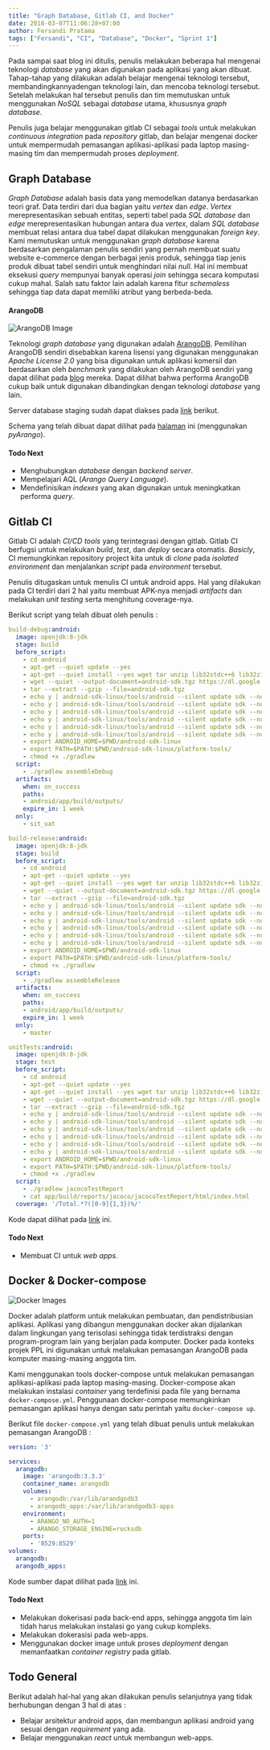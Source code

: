 ```yaml
---
title: "Graph Database, Gitlab CI, and Docker"
date: 2018-03-07T11:06:28+07:00
author: Fersandi Pratama
tags: ["Fersandi", "CI", "Database", "Docker", "Sprint 1"]
---
```


Pada sampai saat blog ini ditulis, penulis melakukan beberapa hal mengenai teknologi *database* yang akan digunakan pada aplikasi yang akan dibuat. Tahap-tahap yang dilakukan adalah belajar mengenai teknologi tersebut, membandingkannyadengan  teknologi lain, dan mencoba teknologi tersebut. Setelah melakukan hal tersebut penulis dan tim memutuskan untuk menggunakan *NoSQL* sebagai *database* utama, khususnya *graph database*.

Penulis juga belajar menggunakan gitlab CI sebagai *tools* untuk melakukan *continuous integration* pada *repository* gitlab, dan belajar mengenai docker untuk mempermudah pemasangan aplikasi-aplikasi pada laptop masing-masing tim dan
mempermudah proses *deployment*.

## Graph Database

*Graph Database* adalah basis data yang memodelkan datanya berdasarkan teori graf. Data terdiri dari dua bagian yaitu *vertex* dan *edge*. *Vertex* merepresentasikan sebuah entitas, seperti tabel pada *SQL database* dan *edge* merepresentasikan hubungan antara dua *vertex*, dalam *SQL database* membuat relasi  antara dua tabel dapat dilakukan menggunakan *foreign key*. Kami memutuskan untuk menggunakan *graph database* karena berdasarkan pengalaman penulis sendiri yang pernah membuat suatu website e-commerce dengan berbagai jenis produk, sehingga tiap jenis produk dibuat tabel sendiri untuk menghindari nilai *null*. Hal ini membuat eksekusi *query* mempunyai banyak operasi *join* sehingga secara komputasi cukup mahal. Salah satu faktor lain adalah karena fitur *schemaless* sehingga tiap data dapat memiliki atribut yang berbeda-beda.


#### ArangoDB

![ArangoDB Image](/img/arangodb.png)

Teknologi *graph database* yang digunakan adalah [ArangoDB](https://www.arangodb.com/ "Arango DB"). Pemilihan ArangoDB sendiri disebabkan karena lisensi yang digunakan menggunakan *Apache License 2.0* yang bisa digunakan untuk aplikasi komersil dan berdasarkan oleh *benchmark* yang dilakukan oleh ArangoDB sendiri yang dapat dilihat pada [blog](https://www.arangodb.com/2018/02/nosql-performance-benchmark-2018-mongodb-postgresql-orientdb-neo4j-arangodb/) mereka. Dapat dilihat bahwa performa ArangoDB cukup baik untuk digunakan dibandingkan dengan teknologi *database* yang lain.

Server database staging sudah dapat diakses pada [link](http://128.199.161.1:8529) berikut.

Schema yang telah dibuat dapat dilihat pada [halaman](https://gitlab.com/PPL2018csui/Kelas-D/PPL2018-D2/blob/us04_seed_migrate_database/migration/schema.py#L82) ini (menggunakan *pyArango*).

#### Todo Next
- Menghubungkan *database* dengan *backend server*.
- Mempelajari AQL (*Arango Query Language*).
- Mendefinisikan *indexes* yang akan digunakan untuk meningkatkan performa *query*.

## Gitlab CI

Gitlab CI adalah *CI/CD tools* yang terintegrasi dengan gitlab. Gitlab CI berfugsi untuk melakukan *build*, *test*, dan *deploy* secara otomatis. *Basicly*, CI memungkinkan repository project kita untuk di *clone* pada *isolated environment* dan menjalankan *script* pada *environment* tersebut.

Penulis ditugaskan untuk menulis CI untuk android apps. Hal yang dilakukan pada CI terdiri dari 2 hal yaitu membuat APK-nya menjadi *artifacts* dan melakukan *unit testing* serta menghitung coverage-nya. 

Berikut script yang telah dibuat oleh penulis :

```yaml
build-debug:android:
  image: openjdk:8-jdk
  stage: build
  before_script:
    - cd android
    - apt-get --quiet update --yes
    - apt-get --quiet install --yes wget tar unzip lib32stdc++6 lib32z1
    - wget --quiet --output-document=android-sdk.tgz https://dl.google.com/android/android-sdk_r${ANDROID_SDK_TOOLS}-linux.tgz
    - tar --extract --gzip --file=android-sdk.tgz
    - echo y | android-sdk-linux/tools/android --silent update sdk --no-ui --all --filter android-${ANDROID_COMPILE_SDK}
    - echo y | android-sdk-linux/tools/android --silent update sdk --no-ui --all --filter platform-tools
    - echo y | android-sdk-linux/tools/android --silent update sdk --no-ui --all --filter build-tools-${ANDROID_BUILD_TOOLS}
    - echo y | android-sdk-linux/tools/android --silent update sdk --no-ui --all --filter extra-android-m2repository
    - echo y | android-sdk-linux/tools/android --silent update sdk --no-ui --all --filter extra-google-google_play_services
    - echo y | android-sdk-linux/tools/android --silent update sdk --no-ui --all --filter extra-google-m2repository
    - export ANDROID_HOME=$PWD/android-sdk-linux
    - export PATH=$PATH:$PWD/android-sdk-linux/platform-tools/
    - chmod +x ./gradlew
  script:
    - ./gradlew assembleDebug
  artifacts:
    when: on_success
    paths:
    - android/app/build/outputs/
    expire_in: 1 week
  only:
    - sit_uat

build-release:android:
  image: openjdk:8-jdk
  stage: build
  before_script:
    - cd android
    - apt-get --quiet update --yes
    - apt-get --quiet install --yes wget tar unzip lib32stdc++6 lib32z1
    - wget --quiet --output-document=android-sdk.tgz https://dl.google.com/android/android-sdk_r${ANDROID_SDK_TOOLS}-linux.tgz
    - tar --extract --gzip --file=android-sdk.tgz
    - echo y | android-sdk-linux/tools/android --silent update sdk --no-ui --all --filter android-${ANDROID_COMPILE_SDK}
    - echo y | android-sdk-linux/tools/android --silent update sdk --no-ui --all --filter platform-tools
    - echo y | android-sdk-linux/tools/android --silent update sdk --no-ui --all --filter build-tools-${ANDROID_BUILD_TOOLS}
    - echo y | android-sdk-linux/tools/android --silent update sdk --no-ui --all --filter extra-android-m2repository
    - echo y | android-sdk-linux/tools/android --silent update sdk --no-ui --all --filter extra-google-google_play_services
    - echo y | android-sdk-linux/tools/android --silent update sdk --no-ui --all --filter extra-google-m2repository
    - export ANDROID_HOME=$PWD/android-sdk-linux
    - export PATH=$PATH:$PWD/android-sdk-linux/platform-tools/
    - chmod +x ./gradlew
  script:
    - ./gradlew assembleRelease
  artifacts:
    when: on_success
    paths:
    - android/app/build/outputs/
    expire_in: 1 week
  only:
    - master

unitTests:android:
  image: openjdk:8-jdk
  stage: test
  before_script:
    - cd android
    - apt-get --quiet update --yes
    - apt-get --quiet install --yes wget tar unzip lib32stdc++6 lib32z1
    - wget --quiet --output-document=android-sdk.tgz https://dl.google.com/android/android-sdk_r${ANDROID_SDK_TOOLS}-linux.tgz
    - tar --extract --gzip --file=android-sdk.tgz
    - echo y | android-sdk-linux/tools/android --silent update sdk --no-ui --all --filter android-${ANDROID_COMPILE_SDK}
    - echo y | android-sdk-linux/tools/android --silent update sdk --no-ui --all --filter platform-tools
    - echo y | android-sdk-linux/tools/android --silent update sdk --no-ui --all --filter build-tools-${ANDROID_BUILD_TOOLS}
    - echo y | android-sdk-linux/tools/android --silent update sdk --no-ui --all --filter extra-android-m2repository
    - echo y | android-sdk-linux/tools/android --silent update sdk --no-ui --all --filter extra-google-google_play_services
    - echo y | android-sdk-linux/tools/android --silent update sdk --no-ui --all --filter extra-google-m2repository
    - export ANDROID_HOME=$PWD/android-sdk-linux
    - export PATH=$PATH:$PWD/android-sdk-linux/platform-tools/
    - chmod +x ./gradlew
  script:
    - ./gradlew jacocoTestReport
    - cat app/build/reports/jacoco/jacocoTestReport/html/index.html
  coverage: '/Total.*?([0-9]{1,3})%/'

```

Kode dapat dilihat pada [link](https://gitlab.com/PPL2018csui/Kelas-D/PPL2018-D2/blob/coba_coba/.gitlab-ci.yml) ini.

#### Todo Next
- Membuat CI untuk *web apps*.

## Docker & Docker-compose

![Docker Images](/img/docker.jpg)

Docker adalah platform untuk melakukan pembuatan, dan pendistribusian aplikasi. Aplikasi yang dibangun menggunakan docker akan dijalankan dalam lingkungan yang terisolasi sehingga tidak terdistraksi dengan program-program lain yang berjalan pada komputer. Docker pada konteks projek PPL ini digunakan untuk melakukan pemasangan ArangoDB pada komputer masing-masing anggota tim.

Kami menggunakan tools docker-compose untuk melakukan pemasangan aplikasi-aplikasi pada laptop masing-masing. Docker-compose akan melakukan instalasi *container* yang terdefinisi pada file yang bernama `docker-compose.yml`. Penggunaan docker-compose memungkinkan pemasangan aplikasi hanya dengan satu perintah yaitu `docker-compose up`.

Berikut file `docker-compose.yml` yang telah dibuat penulis untuk melakukan pemasangan ArangoDB :
```yaml
version: '3'

services:
  arangodb:
    image: 'arangodb:3.3.3'
    container_name: arangodb
    volumes:
      - arangodb:/var/lib/arandgodb3
      - arangodb_apps:/var/lib/arandgodb3-apps
    environment:
      - ARANGO_NO_AUTH=1
      - ARANGO_STORAGE_ENGINE=rocksdb
    ports:
      - '8529:8529'
volumes:
  arangodb:
  arangodb_apps:
```
Kode sumber dapat dilihat pada [link](https://gitlab.com/PPL2018csui/Kelas-D/PPL2018-D2/blob/coba_coba/docker-compose.yml) ini.

#### Todo Next
- Melakukan dokerisasi pada back-end apps, sehingga anggota tim lain tidah harus melakukan instalasi go yang cukup kompleks.
- Melakukan dokerasisi pada web-apps.
- Menggunakan docker image untuk proses *deployment* dengan memanfaatkan *container registry* pada gitlab.

## Todo General

Berikut adalah hal-hal yang akan dilakukan penulis selanjutnya yang tidak berhubungan dengan 3 hal di atas :
- Belajar arsitektur android apps, dan membangun aplikasi android yang sesuai dengan *requirement* yang ada.
- Belajar menggunakan *react* untuk membangun web-apps.
